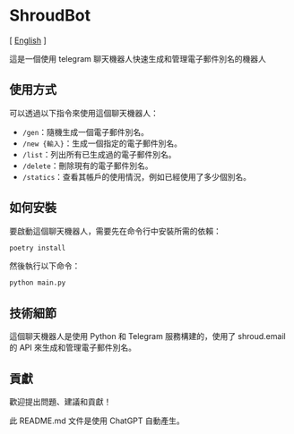# ShroudBot
[ [English](README.en.md) ]

這是一個使用 telegram 聊天機器人快速生成和管理電子郵件別名的機器人

## 使用方式

可以透過以下指令來使用這個聊天機器人：

- `/gen`：隨機生成一個電子郵件別名。
- `/new {輸入}`：生成一個指定的電子郵件別名。
- `/list`：列出所有已生成過的電子郵件別名。
- `/delete`：刪除現有的電子郵件別名。
- `/statics`：查看其帳戶的使用情況，例如已經使用了多少個別名。

## 如何安裝

要啟動這個聊天機器人，需要先在命令行中安裝所需的依賴：

```bash
poetry install
```

然後執行以下命令：

```bash
python main.py
```

## 技術細節

這個聊天機器人是使用 Python 和 Telegram 服務構建的，使用了 shroud.email 的 API 來生成和管理電子郵件別名。

## 貢獻

歡迎提出問題、建議和貢獻！

此 README.md 文件是使用 ChatGPT 自動產生。